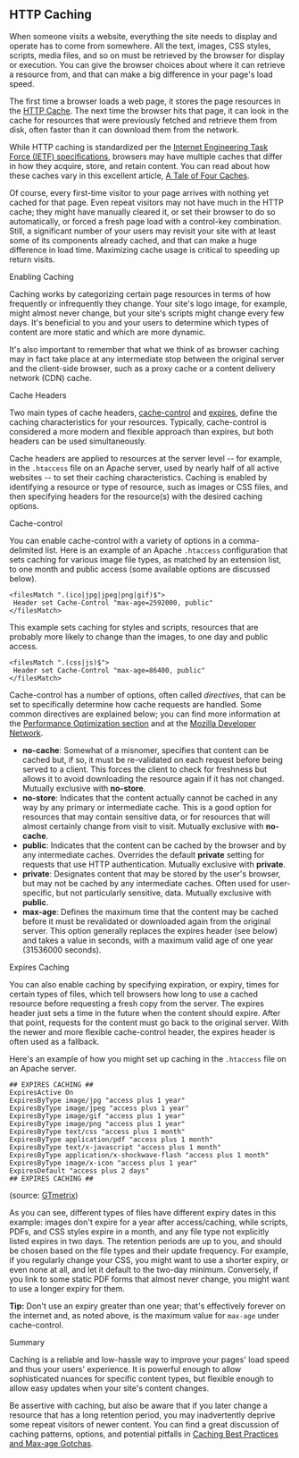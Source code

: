 ## HTTP Caching

When someone visits a website, everything the site needs to display and operate has to come from somewhere. All the text, images, CSS styles, scripts, media files, and so on must be retrieved by the browser for display or execution. You can give the browser choices about where it can retrieve a resource from, and that can make a big difference in your page's load speed.

The first time a browser loads a web page, it stores the page resources in the [HTTP Cache](https://developers.google.com/web/fundamentals/performance/optimizing-content-efficiency/http-caching). The next time the browser hits that page, it can look in the cache for resources that were previously fetched and retrieve them from disk, often faster than it can download them from the network.

While HTTP caching is standardized per the [Internet Engineering Task Force (IETF) specifications](https://tools.ietf.org/html/rfc7234), browsers may have multiple caches that differ in how they acquire, store, and retain content. You can read about how these caches vary in this excellent article, [A Tale of Four Caches](https://calendar.perfplanet.com/2016/a-tale-of-four-caches/).

Of course, every first-time visitor to your page arrives with nothing yet cached for that page. Even repeat visitors may not have much in the HTTP cache; they might have manually cleared it, or set their browser to do so automatically, or forced a fresh page load with a control-key combination. Still, a significant number of your users may revisit your site with at least some of its components already cached, and that can make a huge difference in load time. Maximizing cache usage is critical to speeding up return visits.

Enabling Caching

Caching works by categorizing certain page resources in terms of how frequently or infrequently they change. Your site's logo image, for example, might almost never change, but your site's scripts might change every few days. It's beneficial to you and your users to determine which types of content are more static and which are more dynamic.

It's also important to remember that what we think of as browser caching may in fact take place at any intermediate stop between the original server and the client-side browser, such as a proxy cache or a content delivery network (CDN) cache.

Cache Headers

Two main types of cache headers, [cache-control](https://developer.mozilla.org/en-US/docs/Web/HTTP/Headers/Cache-Control) and [expires](https://developer.mozilla.org/en-US/docs/Web/HTTP/Headers/Expires), define the caching characteristics for your resources. Typically, cache-control is considered a more modern and flexible approach than expires, but both headers can be used simultaneously.

Cache headers are applied to resources at the server level -- for example, in the `.htaccess` file on an Apache server, used by nearly half of all active websites -- to set their caching characteristics. Caching is enabled by identifying a resource or type of resource, such as images or CSS files, and then specifying headers for the resource(s) with the desired caching options.

Cache-control

You can enable cache-control with a variety of options in a comma-delimited list. Here is an example of an Apache `.htaccess` configuration that sets caching for various image file types, as matched by an extension list, to one month and public access (some available options are discussed below).

```
<filesMatch ".(ico|jpg|jpeg|png|gif)$">
 Header set Cache-Control "max-age=2592000, public"
</filesMatch>
```

This example sets caching for styles and scripts, resources that are probably more likely to change than the images, to one day and public access.

```
<filesMatch ".(css|js)$">
 Header set Cache-Control "max-age=86400, public"
</filesMatch>
```

Cache-control has a number of options, often called *directives*, that can be set to specifically determine how cache requests are handled. Some common directives are explained below; you can find more information at the [Performance Optimization section](http://tinyurl.com/ljgcqp3) and at the [Mozilla Developer Network](https://developer.mozilla.org/en-US/docs/Web/HTTP/Headers/Cache-Control).

- **no-cache**: Somewhat of a misnomer, specifies that content can be cached but, if so, it must be re-validated on each request before being served to a client. This forces the client to check for freshness but allows it to avoid downloading the resource again if it has not changed. Mutually exclusive with **no-store**.
- **no-store**: Indicates that the content actually cannot be cached in any way by any primary or intermediate cache. This is a good option for resources that may contain sensitive data, or for resources that will almost certainly change from visit to visit. Mutually exclusive with **no-cache**.
- **public**: Indicates that the content can be cached by the browser and by any intermediate caches. Overrides the default **private** setting for requests that use HTTP authentication. Mutually exclusive with **private**.
- **private**: Designates content that may be stored by the user's browser, but may not be cached by any intermediate caches. Often used for user-specific, but not particularly sensitive, data. Mutually exclusive with **public**.
- **max-age**: Defines the maximum time that the content may be cached before it must be revalidated or downloaded again from the original server. This option generally replaces the expires header (see below) and takes a value in seconds, with a maximum valid age of one year (31536000 seconds).

Expires Caching

You can also enable caching by specifying expiration, or expiry, times for certain types of files, which tell browsers how long to use a cached resource before requesting a fresh copy from the server. The expires header just sets a time in the future when the content should expire. After that point, requests for the content must go back to the original server. With the newer and more flexible cache-control header, the expires header is often used as a fallback.

Here's an example of how you might set up caching in the `.htaccess` file on an Apache server.

```
## EXPIRES CACHING ##
ExpiresActive On
ExpiresByType image/jpg "access plus 1 year"
ExpiresByType image/jpeg "access plus 1 year"
ExpiresByType image/gif "access plus 1 year"
ExpiresByType image/png "access plus 1 year"
ExpiresByType text/css "access plus 1 month"
ExpiresByType application/pdf "access plus 1 month"
ExpiresByType text/x-javascript "access plus 1 month"
ExpiresByType application/x-shockwave-flash "access plus 1 month"
ExpiresByType image/x-icon "access plus 1 year"
ExpiresDefault "access plus 2 days"
## EXPIRES CACHING ##
```

(source: [GTmetrix](https://gtmetrix.com/leverage-browser-caching.html))

As you can see, different types of files have different expiry dates in this example: images don't expire for a year after access/caching, while scripts, PDFs, and CSS styles expire in a month, and any file type not explicitly listed expires in two days. The retention periods are up to you, and should be chosen based on the file types and their update frequency. For example, if you regularly change your CSS, you might want to use a shorter expiry, or even none at all, and let it default to the two-day minimum. Conversely, if you link to some static PDF forms that almost never change, you might want to use a longer expiry for them.

**Tip:** Don't use an expiry greater than one year; that's effectively forever on the internet and, as noted above, is the maximum value for `max-age` under cache-control.

Summary

Caching is a reliable and low-hassle way to improve your pages' load speed and thus your users' experience. It is powerful enough to allow sophisticated nuances for specific content types, but flexible enough to allow easy updates when your site's content changes.

Be assertive with caching, but also be aware that if you later change a resource that has a long retention period, you may inadvertently deprive some repeat visitors of newer content. You can find a great discussion of caching patterns, options, and potential pitfalls in [Caching Best Practices and Max-age Gotchas](https://jakearchibald.com/2016/caching-best-practices/).